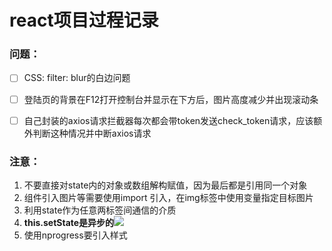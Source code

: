 # react项目过程记录

### **问题**：

- [ ] CSS: filter: blur的白边问题
- [ ] 登陆页的背景在F12打开控制台并显示在下方后，图片高度减少并出现滚动条
- [ ] 自己封装的axios请求拦截器每次都会带token发送check_token请求，应该额外判断这种情况并中断axios请求





### **注意：**

1. 不要直接对state内的对象或数组解构赋值，因为最后都是引用同一个对象
2. 组件引入图片等需要使用import 引入，在img标签中使用变量指定目标图片
3. 利用state作为任意两标签间通信的介质
4. **this.setState是异步的**![](C:\Users\10615\AppData\Roaming\Typora\typora-user-images\image-20201023160219506.png)
5. 使用nprogress要引入样式